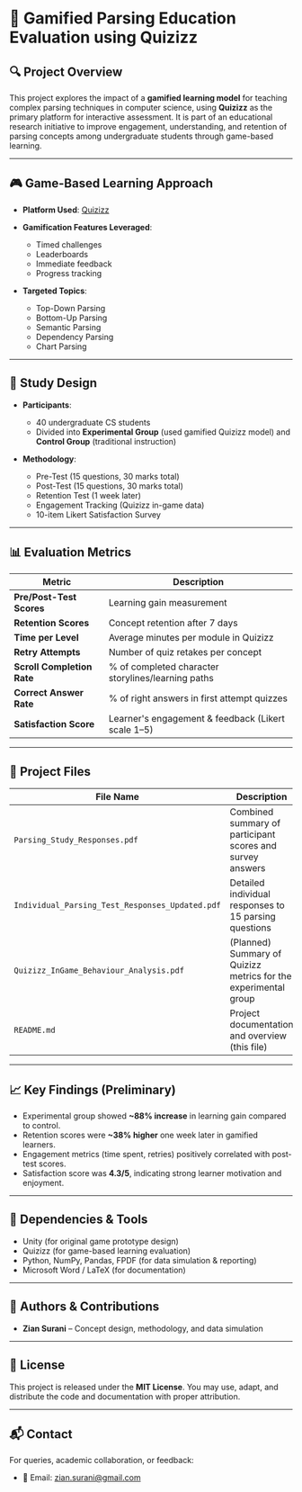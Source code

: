 

# 📘  Gamified Parsing Education Evaluation using Quizizz

## 🔍 Project Overview

This project explores the impact of a **gamified learning model** for teaching complex parsing techniques in computer science, using **Quizizz** as the primary platform for interactive assessment. It is part of an educational research initiative to improve engagement, understanding, and retention of parsing concepts among undergraduate students through game-based learning.

---

## 🎮 Game-Based Learning Approach

* **Platform Used**: [Quizizz](https://quizizz.com/)
* **Gamification Features Leveraged**:

  * Timed challenges
  * Leaderboards
  * Immediate feedback
  * Progress tracking
* **Targeted Topics**:

  * Top-Down Parsing
  * Bottom-Up Parsing
  * Semantic Parsing
  * Dependency Parsing
  * Chart Parsing

---

## 🧪 Study Design

* **Participants**:

  * 40 undergraduate CS students
  * Divided into **Experimental Group** (used gamified Quizizz model) and **Control Group** (traditional instruction)
* **Methodology**:

  * Pre-Test (15 questions, 30 marks total)
  * Post-Test (15 questions, 30 marks total)
  * Retention Test (1 week later)
  * Engagement Tracking (Quizizz in-game data)
  * 10-item Likert Satisfaction Survey

---

## 📊 Evaluation Metrics

| Metric                     | Description                                        |
| -------------------------- | -------------------------------------------------- |
| **Pre/Post-Test Scores**   | Learning gain measurement                          |
| **Retention Scores**       | Concept retention after 7 days                     |
| **Time per Level**         | Average minutes per module in Quizizz              |
| **Retry Attempts**         | Number of quiz retakes per concept                 |
| **Scroll Completion Rate** | % of completed character storylines/learning paths |
| **Correct Answer Rate**    | % of right answers in first attempt quizzes        |
| **Satisfaction Score**     | Learner's engagement & feedback (Likert scale 1–5) |

---

## 📂 Project Files

| File Name                                       | Description                                                     |
| ----------------------------------------------- | --------------------------------------------------------------- |
| `Parsing_Study_Responses.pdf`                   | Combined summary of participant scores and survey answers       |
| `Individual_Parsing_Test_Responses_Updated.pdf` | Detailed individual responses to 15 parsing questions           |
| `Quizizz_InGame_Behaviour_Analysis.pdf`         | (Planned) Summary of Quizizz metrics for the experimental group |
| `README.md`                                     | Project documentation and overview (this file)                  |

---

## 📈 Key Findings (Preliminary)

* Experimental group showed **\~88% increase** in learning gain compared to control.
* Retention scores were **\~38% higher** one week later in gamified learners.
* Engagement metrics (time spent, retries) positively correlated with post-test scores.
* Satisfaction score was **4.3/5**, indicating strong learner motivation and enjoyment.

---

## 📌 Dependencies & Tools

* Unity (for original game prototype design)
* Quizizz (for game-based learning evaluation)
* Python, NumPy, Pandas, FPDF (for data simulation & reporting)
* Microsoft Word / LaTeX (for documentation)

---

## 🧠 Authors & Contributions

* **Zian Surani** – Concept design, methodology, and data simulation

---

## 📜 License

This project is released under the **MIT License**. You may use, adapt, and distribute the code and documentation with proper attribution.

---

## 📬 Contact

For queries, academic collaboration, or feedback:

* 📧 Email: zian.surani@gmail.com


